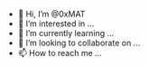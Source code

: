 - 👋 Hi, I’m @0xMAT
- 👀 I’m interested in ...
- 🌱 I’m currently learning ...
- 💞️ I’m looking to collaborate on ...
- 📫 How to reach me ...

<!---
0xMAT/0xMAT is a ✨ special ✨ repository because its `README.md` (this file) appears on your GitHub profile.
You can click the Preview link to take a look at your changes.
--->
